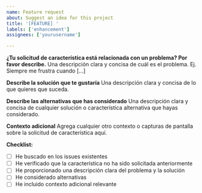 ```yaml
---
name: Feature request
about: Suggest an idea for this project
title: '[FEATURE] '
labels: ['enhancement']
assignees: ['yourusername']

---
```


**¿Tu solicitud de característica está relacionada con un problema? Por favor describe.**
Una descripción clara y concisa de cuál es el problema. Ej. Siempre me frustra cuando [...]

**Describe la solución que te gustaría**
Una descripción clara y concisa de lo que quieres que suceda.

**Describe las alternativas que has considerado**
Una descripción clara y concisa de cualquier solución o característica alternativa que hayas considerado.

**Contexto adicional**
Agrega cualquier otro contexto o capturas de pantalla sobre la solicitud de característica aquí.

**Checklist:**
- [ ] He buscado en los issues existentes
- [ ] He verificado que la característica no ha sido solicitada anteriormente
- [ ] He proporcionado una descripción clara del problema y la solución
- [ ] He considerado alternativas
- [ ] He incluido contexto adicional relevante 